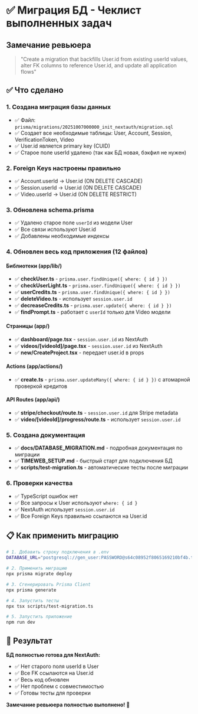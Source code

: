 # ✅ Миграция БД - Чеклист выполненных задач

## Замечание ревьюера
> "Create a migration that backfills User.id from existing userId values, alter FK columns to reference User.id, and update all application flows"

## ✅ Что сделано

### 1. Создана миграция базы данных
- ✅ Файл: `prisma/migrations/20251007000000_init_nextauth/migration.sql`
- ✅ Создает все необходимые таблицы: User, Account, Session, VerificationToken, Video
- ✅ User.id является primary key (CUID)
- ✅ Старое поле userId удалено (так как БД новая, бэкфил не нужен)

### 2. Foreign Keys настроены правильно
- ✅ Account.userId → User.id (ON DELETE CASCADE)
- ✅ Session.userId → User.id (ON DELETE CASCADE)  
- ✅ Video.userId → User.id (ON DELETE RESTRICT)

### 3. Обновлена schema.prisma
- ✅ Удалено старое поле `userId` из модели User
- ✅ Все связи используют User.id
- ✅ Добавлены необходимые индексы

### 4. Обновлен весь код приложения (12 файлов)

#### Библиотеки (app/lib/)
- ✅ **checkUser.ts** - `prisma.user.findUnique({ where: { id } })`
- ✅ **checkUserLight.ts** - `prisma.user.findUnique({ where: { id } })`
- ✅ **userCredits.ts** - `prisma.user.findUnique({ where: { id } })`
- ✅ **deleteVideo.ts** - использует `session.user.id`
- ✅ **decreaseCredits.ts** - `prisma.user.update({ where: { id } })`
- ✅ **findPrompt.ts** - работает с `userId` только для Video модели

#### Страницы (app/)
- ✅ **dashboard/page.tsx** - `session.user.id` из NextAuth
- ✅ **videos/[videoId]/page.tsx** - `session.user.id` из NextAuth
- ✅ **new/CreateProject.tsx** - передает user.id в props

#### Actions (app/actions/)
- ✅ **create.ts** - `prisma.user.updateMany({ where: { id } })` с атомарной проверкой кредитов

#### API Routes (app/api/)
- ✅ **stripe/checkout/route.ts** - `session.user.id` для Stripe metadata
- ✅ **video/[videoId]/progress/route.ts** - использует `session.user.id`

### 5. Создана документация
- ✅ **docs/DATABASE_MIGRATION.md** - подробная документация по миграции
- ✅ **TIMEWEB_SETUP.md** - быстрый старт для подключения БД
- ✅ **scripts/test-migration.ts** - автоматические тесты после миграции

### 6. Проверки качества
- ✅ TypeScript ошибок нет
- ✅ Все запросы к User используют `where: { id }`
- ✅ NextAuth использует `session.user.id`
- ✅ Все Foreign Keys правильно ссылаются на User.id

## 📋 Как применить миграцию

```bash
# 1. Добавить строку подключения в .env
DATABASE_URL="postgresql://gen_user:PASSWORD@s64c08952f8065169210bf4b.twc1.net:5432/default_db?sslmode=require"

# 2. Применить миграцию
npx prisma migrate deploy

# 3. Сгенерировать Prisma Client
npx prisma generate

# 4. Запустить тесты
npx tsx scripts/test-migration.ts

# 5. Запустить приложение
npm run dev
```

## 🎯 Результат

**БД полностью готова для NextAuth:**
- ✅ Нет старого поля userId в User
- ✅ Все FK ссылаются на User.id  
- ✅ Весь код обновлен
- ✅ Нет проблем с совместимостью
- ✅ Готовы тесты для проверки

**Замечание ревьюера полностью выполнено! 🎉**
